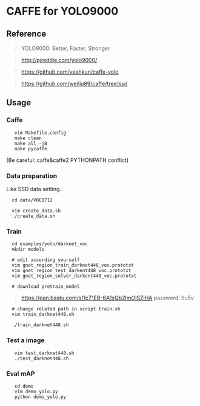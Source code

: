 # CAFFE for YOLO9000

## Reference

> YOLO9000: Better, Faster, Stronger

> http://pjreddie.com/yolo9000/

> https://github.com/yeahkun/caffe-yolo

> https://github.com/weiliu89/caffe/tree/ssd
## Usage

### Caffe 
```Shell
   vim Makefile.config
   make clean
   make all -j8
   make pycaffe
```
(Be careful: caffe&caffe2 PYTHONPATH conflict)

### Data preparation
Like SSD data setting.
```Shell
  cd data/VOC0712
  
  vim create_data.sh
  ./create_data.sh 
```

### Train
```Shell
  cd examples/yolo/darknet_voc
  mkdir models
  
  # edit according yourself
  vim gnet_region_train_darknet448_voc.prototxt
  vim gnet_region_test_darkent448_voc.prototxt
  vim gnet_region_solver_darkent448_voc.prototxt

  # download pretrain_model
```  
  > https://pan.baidu.com/s/1c71EB-6A1xQb2ImOISZiHA password: 9u5v
```
  # change related path in script train.sh
  vim train_darknet448.sh
  
  ./train_darknet448.sh
```

### Test a image
```Shell
   vim test_darknet448.sh
   ./test_darknet448.sh
```

### Eval mAP
```Shell
   cd demo
   vim demo_yolo.py
   python demo_yolo.py
```
